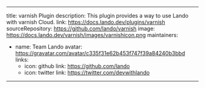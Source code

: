 
---
title: varnish Plugin
description: This plugin provides a way to use Lando with varnish Cloud.
link: https://docs.lando.dev/plugins/varnish
sourceRepository: https://github.com/lando/varnish
image: https://docs.lando.dev/varnish/images/varnishicon.png
maintainers:
  - name: Team Lando
    avatar: https://gravatar.com/avatar/c335f31e62b453f747f39a84240b3bbd
    links:
      - icon: github
        link: https://github.com/lando
      - icon: twitter
        link: https://twitter.com/devwithlando
---

